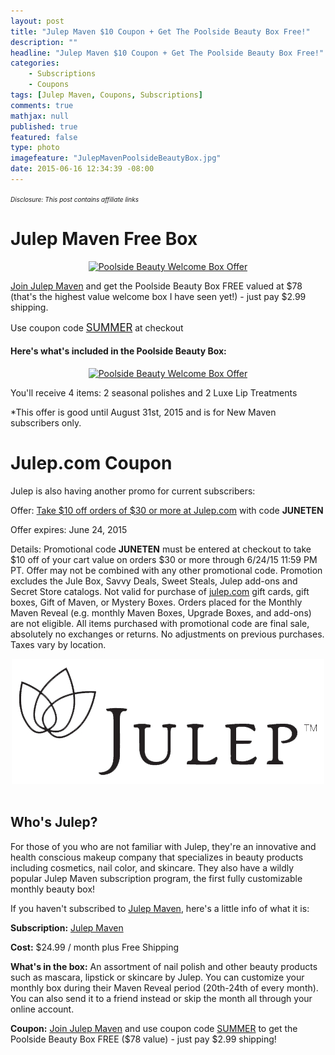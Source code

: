 ```yaml
---
layout: post
title: "Julep Maven $10 Coupon + Get The Poolside Beauty Box Free!"
description: ""
headline: "Julep Maven $10 Coupon + Get The Poolside Beauty Box Free!"
categories: 
    - Subscriptions
    - Coupons
tags: [Julep Maven, Coupons, Subscriptions]
comments: true
mathjax: null
published: true
featured: false
type: photo
imagefeature: "JulepMavenPoolsideBeautyBox.jpg"
date: 2015-06-16 12:34:39 -08:00
---
```


<i><font size="1">Disclosure: This post contains affiliate links</font></i>

# Julep Maven Free Box

<center><a target="_blank" href="http://shareasale.com/r.cfm?b=742866&amp;u=1115177&amp;m=49325&amp;urllink=&amp;afftrack="><img src="http://static.shareasale.com/image/49325/poolside_new.jpg" border="0" alt="Poolside Beauty Welcome Box Offer" /></a></center>

<p><a href="http://www.shareasale.com/u.cfm?d=274296&m=49325&u=1115177">Join Julep Maven</a> and get the Poolside Beauty Box FREE valued at $78 (that's the highest value welcome box I have seen yet!) - just pay $2.99 shipping.</p> 

<p>Use coupon code <a href="http://www.shareasale.com/u.cfm?d=274296&m=49325&u=1115177"><big>SUMMER</big></a> at checkout</p>

<H4>Here's what's included in the Poolside Beauty Box:</H4>
<center><a target="_blank" href="http://shareasale.com/r.cfm?b=742865&amp;u=1115177&amp;m=49325&amp;urllink=&amp;afftrack="><img src="http://static.shareasale.com/image/49325/WelcomeBox-JuneMaven-380-Jahnavi_Vicki_P.jpg" border="0" alt="Poolside Beauty Welcome Box Offer" /></a></center>
<p>You'll receive 4 items: 2 seasonal polishes and 2 Luxe Lip Treatments</p>

*This offer is good until August 31st, 2015 and is for New Maven subscribers only.

# Julep.com Coupon

<p>Julep is also having another promo for current subscribers:</p>

<p>Offer: <a href="http://www.shareasale.com/u.cfm?d=274348&m=49325&u=1115177" target="_blank">Take $10 off orders of $30 or more at Julep.com</a> with code <b>JUNETEN</b></p>
<p>Offer expires: June 24, 2015</p>
<p>Details: Promotional code <b>JUNETEN</b> must be entered at checkout to take $10 off of your cart value on orders $30 or more through 6/24/15 11:59 PM PT. Offer may not be combined with any other promotional code. Promotion excludes the Jule Box, Savvy Deals, Sweet Steals, Julep add-ons and Secret Store catalogs. Not valid for purchase of <a href="http://www.shareasale.com/u.cfm?d=274348&m=49325&u=1115177" target="_blank">julep.com</a> gift cards, gift boxes, Gift of Maven, or Mystery Boxes. Orders placed for the Monthly Maven Reveal (e.g. monthly Maven Boxes, Upgrade Boxes, and add-ons) are not eligible. All items purchased with promotional code are final sale, absolutely no exchanges or returns. No adjustments on previous purchases. Taxes vary by location.</p>

<center><img src="/images/JulepLogo.jpg"></center>
<br>

## Who's Julep?
<p>For those of you who are not familiar with Julep, they're an innovative and health conscious makeup company that specializes in beauty products including cosmetics, nail color, and skincare. 
They also have a wildly popular Julep Maven subscription program, the first fully customizable monthly beauty box!</p>

<p>If you haven't subscribed to <a href="http://www.shareasale.com/u.cfm?d=267020&m=49325&u=1115177">Julep Maven</a>, here's a little info of what it is:</p>

<p><b>Subscription:</b> <a href="http://www.shareasale.com/u.cfm?d=274296&m=49325&u=1115177">Julep Maven</a></p>
<p><b>Cost:</b> $24.99 / month plus Free Shipping</p>
<p><b>What's in the box:</b> An assortment of nail polish and other beauty products such as mascara, lipstick or skincare by Julep. 
You can customize your monthly box during their Maven Reveal period (20th-24th of every month). 
You can also send it to a friend instead or skip the month all through your online account.</p>
<p><b>Coupon:</b> <a href="http://www.shareasale.com/u.cfm?d=274296&m=49325&u=1115177">Join Julep Maven</a> and use coupon code <a href="http://www.shareasale.com/u.cfm?d=274296&m=49325&u=1115177">SUMMER</a> to get the Poolside Beauty Box FREE ($78 value) - just pay $2.99 shipping!</p>
